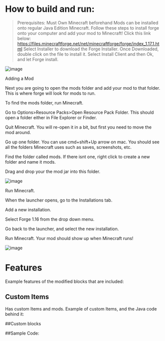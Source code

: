# How to build and run:
>Prerequisites:
>Must Own Minecraft beforehand
Mods can be installed onto regular Java Edition Minecraft. Follow these steps to install forge onto your computer and add your mod to Minecraft!
Click this link below:
>https://files.minecraftforge.net/net/minecraftforge/forge/index_1.17.1.html
Select Installer to download the Forge Installer.
Once Downloaded, double click on the file to install it.
Select Install Client and then Ok, and let Forge install.

![image](https://user-images.githubusercontent.com/89112285/139520490-fdd7f2a5-a14f-4d8b-a8c5-39be8f092f1c.png)

Adding a Mod

Next you are going to open the mods folder and add your mod to that folder. This is where forge will look for mods to run.

To find the mods folder, run Minecraft.

Go to Options>Resource Packs>Open Resource Pack Folder. This should open a folder either in File Explorer or Finder.

Quit Minecraft. You will re-open it in a bit, but first you need to move the mod around.

Go up one folder. You can use cmd+shift+Up arrow on mac. You should see all the folders Minecraft uses such as saves, screenshots, etc.

Find the folder called mods. If there isnt one, right click to create a new folder and name it mods.

Drag and drop your the mod jar into this folder.

![image](https://user-images.githubusercontent.com/89112285/139520508-c5002ffa-978e-428f-9d1c-77105ad4b1de.png)

Run Minecraft.

When the launcher opens, go to the Installations tab.

Add a new installation.

Select Forge 1.16 from the drop down menu.

Go back to the launcher, and select the new installation.

Run Minecraft. Your mod should show up when Minecraft runs!

![image](https://user-images.githubusercontent.com/89112285/139520516-8f7ec72c-b56d-42e4-84c4-62f30ec59a03.png)

# Features
Example features of the modified blocks that are included:
## Custom Items
Has custom Items and mods.
Example of custom Items, and the Java code behind it:

##Custom blocks

##Sample Code:
